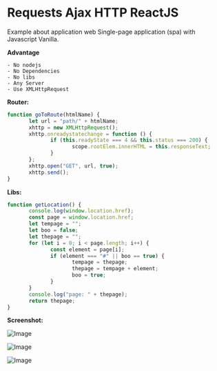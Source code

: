 # Requests Ajax HTTP ReactJS

Example about application web Single-page application (spa) with Javascript Vanilla.

**Advantage**

```
- No nodejs
- No Dependencies
- No libs
- Any Server
- Use XMLHttpRequest
```

**Router:**

```javascript
function goToRoute(htmlName) {
       let url = "path/" + htmlName;
       xhttp = new XMLHttpRequest();
       xhttp.onreadystatechange = function () {
              if (this.readyState === 4 && this.status === 200) {
                     scope.rootElem.innerHTML = this.responseText;
              }
       };
       xhttp.open("GET", url, true);
       xhttp.send();
}
```

**Libs:**

```javascript
function getLocation() {
       console.log(window.location.href);
       const page = window.location.href;
       let tempage = "";
       let boo = false;
       let thepage = "";
       for (let i = 0; i < page.length; i++) {
              const element = page[i];
              if (element === "#" || boo == true) {
                     tempage = thepage;
                     thepage = tempage + element;
                     boo = true;
              }
       }
       console.log("page: " + thepage);
       return thepage;
}
```

**Screenshot:**

![Image]()

![Image]()

![Image]()
